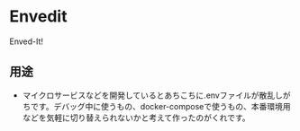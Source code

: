 ﻿# Envedit
Enved-It!


## 用途

* マイクロサービスなどを開発しているとあちこちに.envファイルが散乱しがちです。デバッグ中に使うもの、docker-composeで使うもの、本番環境用などを気軽に切り替えられないかと考えて作ったのがくれです。